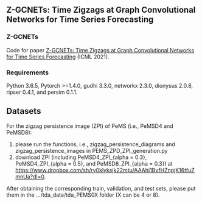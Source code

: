 ## Z-GCNETs: Time Zigzags at Graph Convolutional Networks for Time Series Forecasting

### Z-GCNETs
Code for paper [Z-GCNETs: Time Zigzags at Graph Convolutional Networks for Time Series Forecasting](https://arxiv.org/abs/2105.04100) (ICML 2021).

### Requirements
Python 3.6.5, Pytorch >=1.4.0, gudhi 3.3.0, networkx 2.3.0, dionysus 2.0.8, ripser 0.4.1, and persim 0.1.1.

## Datasets 
For the zigzag persistence image (ZPI) of PeMS (i.e., PeMSD4 and PeMSD8):
1. please run the functions, i.e., zigzag_persistence_diagrams and zigzag_persistence_images in PEMS_ZPD_ZPI_generation.py
2. download ZPI (including PeMSD4_ZPI_{alpha = 0.3}, PeMSD4_ZPI_{alpha = 0.5}, and PeMSD8_ZPI_{alpha = 0.3}) at https://www.dropbox.com/sh/ry0klyksjk22mtu/AAAhi1BvfHZnpjK16tfuZmnUa?dl=0. 

After obtaining the corresponding train, validation, and test sets, please put them in the …/tda_data/tda_PEMS0X folder (X can be 4 or 8).

